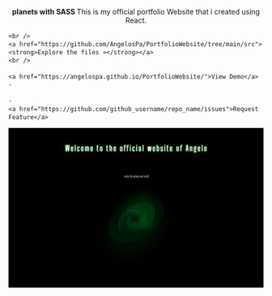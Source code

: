 






<p  align="center">

  <p align="center">
  <strong> planets with SASS </strong>
This is my official portfolio Website that i created using React.


    <br />
    <a href="https://github.com/AngelosPa/PortfolioWebsite/tree/main/src"><strong>Explore the files »</strong></a>
    <br />
    
    <a href="https://angelospa.github.io/PortfolioWebsite/">View Demo</a>
    ·
  
    ·
    <a href="https://github.com/github_username/repo_name/issues">Request Feature</a>
  </p>
</p>

![check here](portfoliowebsite.png)
